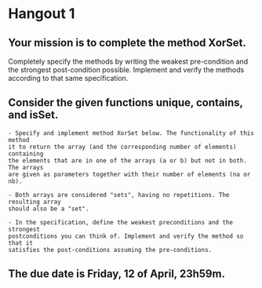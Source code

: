# Hangout 1

##  Your mission is to complete the method **XorSet**. 
Completely specify the methods by writing the weakest pre-condition and the strongest post-condition possible. 
Implement and verify the methods according to that same specification.

## Consider the given functions unique, contains, and isSet.
    
    - Specify and implement method XorSet below. The functionality of this method
    it to return the array (and the corresponding number of elements) containing 
    the elements that are in one of the arrays (a or b) but not in both. The arrays
    are given as parameters together with their number of elements (na or nb).

    - Both arrays are considered "sets", having no repetitions. The resulting array
    should also be a "set".

    - In the specification, define the weakest preconditions and the strongest 
    postconditions you can think of. Implement and verify the method so that it
    satisfies the post-conditions assuming the pre-conditions.

## The due date is Friday, 12 of April, 23h59m.
